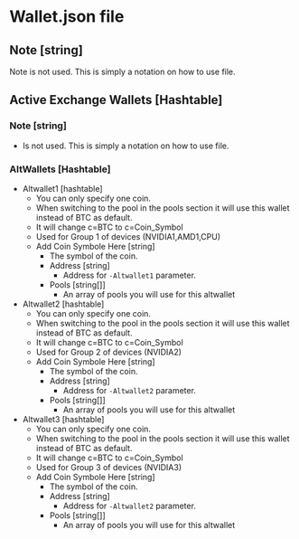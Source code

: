 # Wallet.json file

## Note [string]
  Note is not used. This is simply a notation on how to use file.

## Active Exchange Wallets [Hashtable]

### Note [string]
* Is not used. This is simply a notation on how to use file.

### AltWallets [Hashtable]
* Altwallet1 [hashtable]
  * You can only specify one coin.
  * When switching to the pool in the pools section
    it will use this wallet instead of BTC as default.
  * It will change c=BTC to c=Coin_Symbol
  * Used for Group 1 of devices (NVIDIA1,AMD1,CPU)
  * Add Coin Symbole Here [string]
    * The symbol of the coin.
    * Address [string]
      * Address for ``-Altwallet1`` parameter.
    * Pools [string[]]
      * An array of pools you will use for this altwallet
* Altwallet2 [hashtable]
  * You can only specify one coin.
  * When switching to the pool in the pools section
    it will use this wallet instead of BTC as default.
  * It will change c=BTC to c=Coin_Symbol
  * Used for Group 2 of devices (NVIDIA2)
  * Add Coin Symbole Here [string]
    * The symbol of the coin.
    * Address [string]
      * Address for ``-Altwallet2`` parameter.
    * Pools [string[]]
      * An array of pools you will use for this altwallet
* Altwallet3 [hashtable]
  * You can only specify one coin.
  * When switching to the pool in the pools section
    it will use this wallet instead of BTC as default.
  * It will change c=BTC to c=Coin_Symbol
  * Used for Group 3 of devices (NVIDIA3)
  * Add Coin Symbole Here [string]
    * The symbol of the coin.
    * Address [string]
      * Address for ``-Altwallet2`` parameter.
    * Pools [string[]]
      * An array of pools you will use for this altwallet
